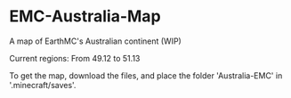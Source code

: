 # EMC-Australia-Map
A map of EarthMC's Australian continent (WIP)

Current regions:
  From 49.12 to 51.13

To get the map, download the files, and place the folder 'Australia-EMC' in '.minecraft/saves'.
